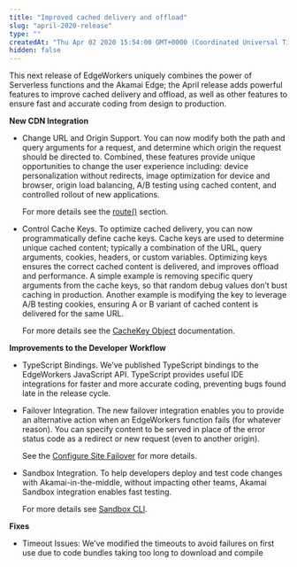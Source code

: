 ```yaml
---
title: "Improved cached delivery and offload"
slug: "april-2020-release"
type: ""
createdAt: "Thu Apr 02 2020 15:54:00 GMT+0000 (Coordinated Universal Time)"
hidden: false
---
```

This next release of EdgeWorkers uniquely combines the power of Serverless functions and the Akamai Edge; the April release adds powerful features to improve cached delivery and offload, as well as other features to ensure fast and accurate coding from design to production.

**New CDN Integration**

- Change URL and Origin Support.  You can now modify both the path and query arguments for a request, and determine which origin the request should be directed to. Combined, these features provide unique opportunities to change the user experience including: device personalization without redirects, image optimization for device and browser, origin load balancing, A/B testing using cached content, and controlled rollout of new applications.
    
    For more details see the [route()](doc:request-object#route) section.

- Control Cache Keys.  To optimize cached delivery, you can now programmatically define cache keys. Cache keys are used to determine unique cached content; typically a combination of the URL, query arguments, cookies, headers, or custom variables. Optimizing keys ensures the correct cached content is delivered, and improves offload and performance. A simple example is removing specific query arguments from the cache keys, so that random debug values don’t bust caching in production. Another example is modifying the key to leverage A/B testing cookies, ensuring A or B variant of cached content is delivered for the same URL.
   
    For more details see the [CacheKey Object](doc:cachekey-object) documentation.

**Improvements to the Developer Workflow**

- TypeScript Bindings.  We’ve published TypeScript bindings to the EdgeWorkers JavaScript API. TypeScript provides useful IDE integrations for faster and more accurate coding, preventing bugs found late in the release cycle.

- Failover Integration.  The new failover integration enables you to provide an alternative action when an EdgeWorkers function fails (for whatever reason). You can specify content to be served in place of the error status code as a redirect or new request (even to another origin).
    
    See the [Configure Site Failover](doc:site-failover) for more details.

- Sandbox Integration.  To help developers deploy and test code changes with Akamai-in-the-middle, without impacting other teams, Akamai Sandbox integration enables fast testing.
    
    For more details see [Sandbox CLI](doc:akamai-cli#sandbox-cli).

**Fixes**

- Timeout Issues: We’ve modified the timeouts to avoid failures on first use due to code bundles taking too long to download and compile
